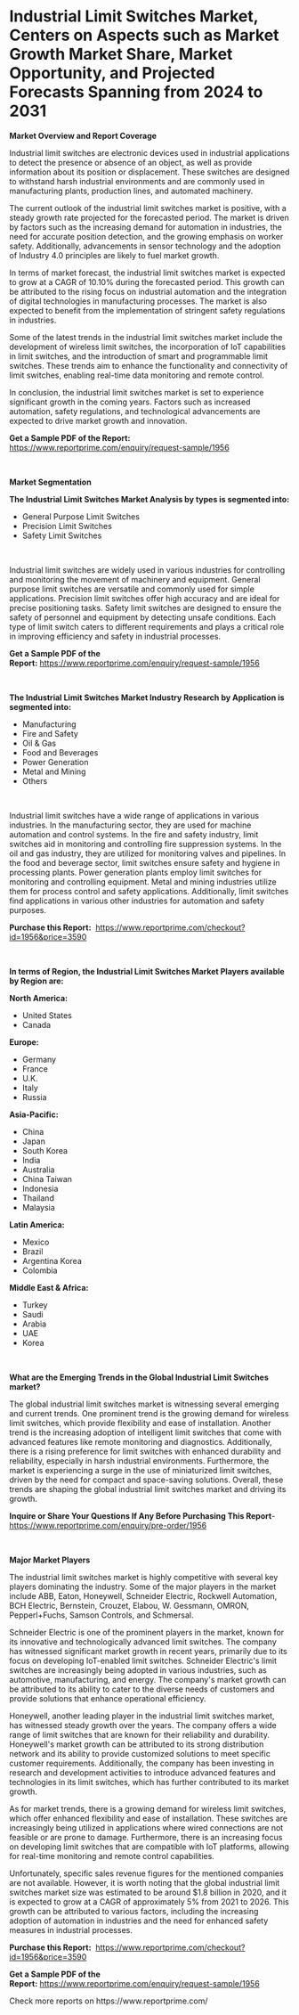 <p><h1>Industrial Limit Switches Market, Centers on Aspects such as Market Growth Market Share, Market Opportunity, and Projected Forecasts Spanning from 2024 to 2031</h1></p><p><strong>Market Overview and Report Coverage</strong></p>
<p><p>Industrial limit switches are electronic devices used in industrial applications to detect the presence or absence of an object, as well as provide information about its position or displacement. These switches are designed to withstand harsh industrial environments and are commonly used in manufacturing plants, production lines, and automated machinery.</p><p>The current outlook of the industrial limit switches market is positive, with a steady growth rate projected for the forecasted period. The market is driven by factors such as the increasing demand for automation in industries, the need for accurate position detection, and the growing emphasis on worker safety. Additionally, advancements in sensor technology and the adoption of Industry 4.0 principles are likely to fuel market growth.</p><p>In terms of market forecast, the industrial limit switches market is expected to grow at a CAGR of 10.10% during the forecasted period. This growth can be attributed to the rising focus on industrial automation and the integration of digital technologies in manufacturing processes. The market is also expected to benefit from the implementation of stringent safety regulations in industries.</p><p>Some of the latest trends in the industrial limit switches market include the development of wireless limit switches, the incorporation of IoT capabilities in limit switches, and the introduction of smart and programmable limit switches. These trends aim to enhance the functionality and connectivity of limit switches, enabling real-time data monitoring and remote control.</p><p>In conclusion, the industrial limit switches market is set to experience significant growth in the coming years. Factors such as increased automation, safety regulations, and technological advancements are expected to drive market growth and innovation.</p></p>
<p><strong>Get a Sample PDF of the Report:</strong> <a href="https://www.reportprime.com/enquiry/request-sample/1956">https://www.reportprime.com/enquiry/request-sample/1956</a></p>
<p>&nbsp;</p>
<p><strong>Market Segmentation</strong></p>
<p><strong>The Industrial Limit Switches Market Analysis by types is segmented into:</strong></p>
<p><ul><li>General Purpose Limit Switches</li><li>Precision Limit Switches</li><li>Safety Limit Switches</li></ul></p>
<p>&nbsp;</p>
<p><p>Industrial limit switches are widely used in various industries for controlling and monitoring the movement of machinery and equipment. General purpose limit switches are versatile and commonly used for simple applications. Precision limit switches offer high accuracy and are ideal for precise positioning tasks. Safety limit switches are designed to ensure the safety of personnel and equipment by detecting unsafe conditions. Each type of limit switch caters to different requirements and plays a critical role in improving efficiency and safety in industrial processes.</p></p>
<p><strong>Get a Sample PDF of the Report:</strong>&nbsp;<a href="https://www.reportprime.com/enquiry/request-sample/1956">https://www.reportprime.com/enquiry/request-sample/1956</a></p>
<p>&nbsp;</p>
<p><strong>The Industrial Limit Switches Market Industry Research by Application is segmented into:</strong></p>
<p><ul><li>Manufacturing</li><li>Fire and Safety</li><li>Oil & Gas</li><li>Food and Beverages</li><li>Power Generation</li><li>Metal and Mining</li><li>Others</li></ul></p>
<p>&nbsp;</p>
<p><p>Industrial limit switches have a wide range of applications in various industries. In the manufacturing sector, they are used for machine automation and control systems. In the fire and safety industry, limit switches aid in monitoring and controlling fire suppression systems. In the oil and gas industry, they are utilized for monitoring valves and pipelines. In the food and beverage sector, limit switches ensure safety and hygiene in processing plants. Power generation plants employ limit switches for monitoring and controlling equipment. Metal and mining industries utilize them for process control and safety applications. Additionally, limit switches find applications in various other industries for automation and safety purposes.</p></p>
<p><strong>Purchase this Report:</strong>&nbsp; <a href="https://www.reportprime.com/checkout?id=1956&price=3590">https://www.reportprime.com/checkout?id=1956&price=3590</a></p>
<p>&nbsp;</p>
<p><strong>In terms of Region, the Industrial Limit Switches Market Players available by Region are:</strong></p>
<p>
    <p> <strong> North America: </strong>
        <ul>
            <li>United States</li>
            <li>Canada</li>
        </ul>
        </p> 
    <p> <strong> Europe: </strong>
        <ul>
            <li>Germany</li>
            <li>France</li>
            <li>U.K.</li>
            <li>Italy</li>
            <li>Russia</li>
        </ul>
        </p> 
    <p> <strong> Asia-Pacific: </strong>
        <ul>
            <li>China</li>
            <li>Japan</li>
            <li>South Korea</li>
            <li>India</li>
            <li>Australia</li>
            <li>China Taiwan</li>
            <li>Indonesia</li>
            <li>Thailand</li>
            <li>Malaysia</li>
        </ul>
        </p> 
    <p> <strong> Latin America: </strong>
        <ul>
            <li>Mexico</li>
            <li>Brazil</li>
            <li>Argentina Korea</li>
            <li>Colombia</li>
        </ul>
        </p> 
    <p> <strong> Middle East & Africa: </strong>
        <ul>
            <li>Turkey</li>
            <li>Saudi</li>
            <li>Arabia</li>
            <li>UAE</li>
            <li>Korea</li>
        </ul>
    </p>
    </p>
<p>&nbsp;</p>
<p><strong>What are the Emerging Trends in the Global Industrial Limit Switches market?</strong></p>
<p><p>The global industrial limit switches market is witnessing several emerging and current trends. One prominent trend is the growing demand for wireless limit switches, which provide flexibility and ease of installation. Another trend is the increasing adoption of intelligent limit switches that come with advanced features like remote monitoring and diagnostics. Additionally, there is a rising preference for limit switches with enhanced durability and reliability, especially in harsh industrial environments. Furthermore, the market is experiencing a surge in the use of miniaturized limit switches, driven by the need for compact and space-saving solutions. Overall, these trends are shaping the global industrial limit switches market and driving its growth.</p></p>
<p><strong>Inquire or Share Your Questions If Any Before Purchasing This Report</strong>- <a href="https://www.reportprime.com/enquiry/pre-order/1956">https://www.reportprime.com/enquiry/pre-order/1956</a></p>
<p>&nbsp;</p>
<p><strong>Major Market Players</strong></p>
<p><p>The industrial limit switches market is highly competitive with several key players dominating the industry. Some of the major players in the market include ABB, Eaton, Honeywell, Schneider Electric, Rockwell Automation, BCH Electric, Bernstein, Crouzet, Elabou, W. Gessmann, OMRON, Pepperl+Fuchs, Samson Controls, and Schmersal.</p><p>Schneider Electric is one of the prominent players in the market, known for its innovative and technologically advanced limit switches. The company has witnessed significant market growth in recent years, primarily due to its focus on developing IoT-enabled limit switches. Schneider Electric's limit switches are increasingly being adopted in various industries, such as automotive, manufacturing, and energy. The company's market growth can be attributed to its ability to cater to the diverse needs of customers and provide solutions that enhance operational efficiency.</p><p>Honeywell, another leading player in the industrial limit switches market, has witnessed steady growth over the years. The company offers a wide range of limit switches that are known for their reliability and durability. Honeywell's market growth can be attributed to its strong distribution network and its ability to provide customized solutions to meet specific customer requirements. Additionally, the company has been investing in research and development activities to introduce advanced features and technologies in its limit switches, which has further contributed to its market growth.</p><p>As for market trends, there is a growing demand for wireless limit switches, which offer enhanced flexibility and ease of installation. These switches are increasingly being utilized in applications where wired connections are not feasible or are prone to damage. Furthermore, there is an increasing focus on developing limit switches that are compatible with IoT platforms, allowing for real-time monitoring and remote control capabilities.</p><p>Unfortunately, specific sales revenue figures for the mentioned companies are not available. However, it is worth noting that the global industrial limit switches market size was estimated to be around $1.8 billion in 2020, and it is expected to grow at a CAGR of approximately 5% from 2021 to 2026. This growth can be attributed to various factors, including the increasing adoption of automation in industries and the need for enhanced safety measures in industrial processes.</p></p>
<p><strong>Purchase this Report:</strong>&nbsp;&nbsp;<a href="https://www.reportprime.com/checkout?id=1956&price=3590">https://www.reportprime.com/checkout?id=1956&price=3590</a></p>
<p></p>
<p><strong>Get a Sample PDF of the Report:</strong>&nbsp;<a href="https://www.reportprime.com/enquiry/request-sample/1956">https://www.reportprime.com/enquiry/request-sample/1956</a></p>
<p>Check more reports on https://www.reportprime.com/</p>